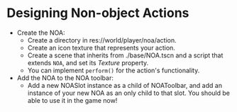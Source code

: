 # Designing Non-object Actions

- Create the NOA:
  - Create a directory in res://world/player/noa/action.
  - Create an icon texture that represents your action.
  - Create a scene that inherits from ./base/NOA.tscn and a script that extends `NOA`, and set its *Texture* property.
  - You can implement `perform()` for the action's functionality.
- Add the NOA to the NOA toolbar:
  - Add a new NOASlot instance as a child of NOAToolbar, and add an instance of your new NOA as an only child to that slot. You should be able to use it in the game now!

